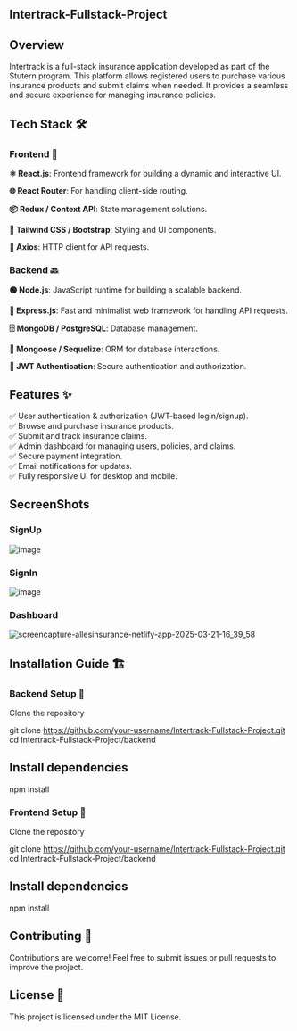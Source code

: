 ## Intertrack-Fullstack-Project

## Overview

Intertrack is a full-stack insurance application developed as part of the Stutern program. This platform allows registered users to purchase various insurance products and submit claims when needed. It provides a seamless and secure experience for managing insurance policies.

## Tech Stack 🛠️

### Frontend 🎨

**⚛️ React.js**: Frontend framework for building a dynamic and interactive UI.

**🌐 React Router**: For handling client-side routing.

**📦 Redux / Context API**: State management solutions.

**🎨 Tailwind CSS / Bootstrap**: Styling and UI components.

**🔗 Axios**: HTTP client for API requests.

### Backend 🔙

**🟢 Node.js**: JavaScript runtime for building a scalable backend.

**🚀 Express.js**: Fast and minimalist web framework for handling API requests.

**🗄️ MongoDB / PostgreSQL**: Database management.

**📜 Mongoose / Sequelize**: ORM for database interactions.

**🔐 JWT Authentication**: Secure authentication and authorization.

## Features ✨

✅ User authentication & authorization (JWT-based login/signup).<br>
✅ Browse and purchase insurance products.<br>
✅ Submit and track insurance claims.<br>
✅ Admin dashboard for managing users, policies, and claims.<br>
✅ Secure payment integration.<br>
✅ Email notifications for updates.<br>
✅ Fully responsive UI for desktop and mobile.

## SecreenShots

### SignUp

![image](https://github.com/user-attachments/assets/12cb0003-1345-4d74-8e39-df056612a9d5)

### SignIn

![image](https://github.com/user-attachments/assets/9223c0df-948d-4137-b8ef-d3940cff379d)

### Dashboard

![screencapture-allesinsurance-netlify-app-2025-03-21-16_39_58](https://github.com/user-attachments/assets/e6d7b518-b645-48b9-83b7-d7247a2c984f)

## Installation Guide 🏗️

### Backend Setup 🔧

Clone the repository

git clone https://github.com/your-username/Intertrack-Fullstack-Project.git<br>
cd Intertrack-Fullstack-Project/backend

## Install dependencies

npm install

### Frontend Setup 🔧

Clone the repository

git clone https://github.com/your-username/Intertrack-Fullstack-Project.git<br>
cd Intertrack-Fullstack-Project/backend

## Install dependencies

npm install

## Contributing 🤝

Contributions are welcome! Feel free to submit issues or pull requests to improve the project.

## License 📜

This project is licensed under the MIT License.
